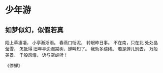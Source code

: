 # 少年游

## 如梦似幻，似假若真

陌上草凄凄，
小亭淅淅雨。
春燕口衔泥，
转眼昨日事。
不在南，只在北
处处晶莹雪，
怎抵得
旧年亭边海棠树、蝉叫知了。
我劝多缱绻。
若是蝉儿别去，
万般美景，
千般风情，
诉与空蝉听！

《停蝉》